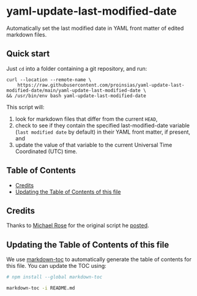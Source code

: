 # yaml-update-last-modified-date

Automatically set the last modified date in YAML front matter of edited markdown files.

## Quick start

Just `cd` into a folder containing a git repository, and run:

```shell
curl --location --remote-name \
    https://raw.githubusercontent.com/proinsias/yaml-update-last-modified-date/main/yaml-update-last-modified-date \
&& /usr/bin/env bash yaml-update-last-modified-date
```

This script will:

1. look for markdown files that differ from the current `HEAD`,
2. check to see if they contain the specified last-modified-date variable (`last modified date` by default)
   in their YAML front matter, if present, and
3. update the value of that variable to the current Universal Time Coordinated (UTC) time.

## Table of Contents

<!-- toc -->

-   [Credits](#credits)
-   [Updating the Table of Contents of this file](#updating-the-table-of-contents-of-this-file)

<!-- tocstop -->

## Credits

Thanks to [Michael Rose](https://github.com/mmistakes) for the original script he
[posted](https://mademistakes.com/notes/adding-last-modified-timestamps-with-git/).

## Updating the Table of Contents of this file

We use [markdown-toc](https://github.com/jonschlinkert/markdown-toc)
to automatically generate the table of contents for this file. You can
update the TOC using:

```bash
# npm install --global markdown-toc

markdown-toc -i README.md
```
